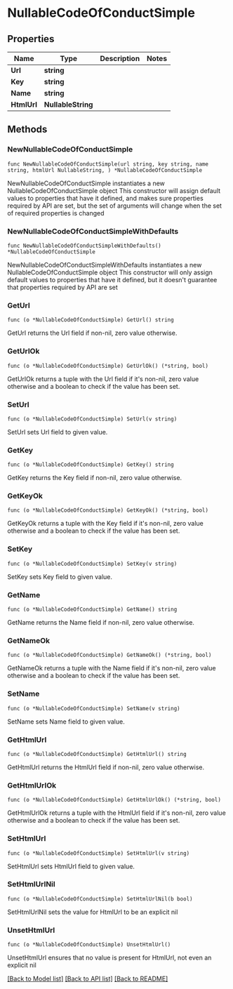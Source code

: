 # NullableCodeOfConductSimple

## Properties

Name | Type | Description | Notes
------------ | ------------- | ------------- | -------------
**Url** | **string** |  | 
**Key** | **string** |  | 
**Name** | **string** |  | 
**HtmlUrl** | **NullableString** |  | 

## Methods

### NewNullableCodeOfConductSimple

`func NewNullableCodeOfConductSimple(url string, key string, name string, htmlUrl NullableString, ) *NullableCodeOfConductSimple`

NewNullableCodeOfConductSimple instantiates a new NullableCodeOfConductSimple object
This constructor will assign default values to properties that have it defined,
and makes sure properties required by API are set, but the set of arguments
will change when the set of required properties is changed

### NewNullableCodeOfConductSimpleWithDefaults

`func NewNullableCodeOfConductSimpleWithDefaults() *NullableCodeOfConductSimple`

NewNullableCodeOfConductSimpleWithDefaults instantiates a new NullableCodeOfConductSimple object
This constructor will only assign default values to properties that have it defined,
but it doesn't guarantee that properties required by API are set

### GetUrl

`func (o *NullableCodeOfConductSimple) GetUrl() string`

GetUrl returns the Url field if non-nil, zero value otherwise.

### GetUrlOk

`func (o *NullableCodeOfConductSimple) GetUrlOk() (*string, bool)`

GetUrlOk returns a tuple with the Url field if it's non-nil, zero value otherwise
and a boolean to check if the value has been set.

### SetUrl

`func (o *NullableCodeOfConductSimple) SetUrl(v string)`

SetUrl sets Url field to given value.


### GetKey

`func (o *NullableCodeOfConductSimple) GetKey() string`

GetKey returns the Key field if non-nil, zero value otherwise.

### GetKeyOk

`func (o *NullableCodeOfConductSimple) GetKeyOk() (*string, bool)`

GetKeyOk returns a tuple with the Key field if it's non-nil, zero value otherwise
and a boolean to check if the value has been set.

### SetKey

`func (o *NullableCodeOfConductSimple) SetKey(v string)`

SetKey sets Key field to given value.


### GetName

`func (o *NullableCodeOfConductSimple) GetName() string`

GetName returns the Name field if non-nil, zero value otherwise.

### GetNameOk

`func (o *NullableCodeOfConductSimple) GetNameOk() (*string, bool)`

GetNameOk returns a tuple with the Name field if it's non-nil, zero value otherwise
and a boolean to check if the value has been set.

### SetName

`func (o *NullableCodeOfConductSimple) SetName(v string)`

SetName sets Name field to given value.


### GetHtmlUrl

`func (o *NullableCodeOfConductSimple) GetHtmlUrl() string`

GetHtmlUrl returns the HtmlUrl field if non-nil, zero value otherwise.

### GetHtmlUrlOk

`func (o *NullableCodeOfConductSimple) GetHtmlUrlOk() (*string, bool)`

GetHtmlUrlOk returns a tuple with the HtmlUrl field if it's non-nil, zero value otherwise
and a boolean to check if the value has been set.

### SetHtmlUrl

`func (o *NullableCodeOfConductSimple) SetHtmlUrl(v string)`

SetHtmlUrl sets HtmlUrl field to given value.


### SetHtmlUrlNil

`func (o *NullableCodeOfConductSimple) SetHtmlUrlNil(b bool)`

 SetHtmlUrlNil sets the value for HtmlUrl to be an explicit nil

### UnsetHtmlUrl
`func (o *NullableCodeOfConductSimple) UnsetHtmlUrl()`

UnsetHtmlUrl ensures that no value is present for HtmlUrl, not even an explicit nil

[[Back to Model list]](../README.md#documentation-for-models) [[Back to API list]](../README.md#documentation-for-api-endpoints) [[Back to README]](../README.md)


